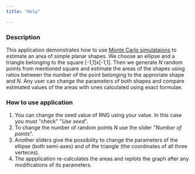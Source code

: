 ```yaml
---
title: "Help"

---
```

### Description
This application demonstrates how to use [Monte Carlo simulataions](http://en.wikipedia.org/wiki/Monte_Carlo_method#Use_in_mathematics) to estimate an area of simple planar shapes. We choose an ellipse and a triangle belonging to the square [-1,1]x[-1,1]. Then we generate *N* random points from mentioned square and estimate the areas of the shapes using ratios between the number of the point belonging to the approriate shape and *N*.
Any  user can change the parameters of both shapes and compare estimated values of the areas with ones calculated using exact formulae.


### How to use application

1. You can change the seed value of RNG using your value.  In this case you must "check"  "*Use seed*".
2. To change the number of random points *N* use the slider "*Number of points*".
3. Another sliders give the possibility to change the parameters of the ellipse (both semi-axes) and of the triangle (the coordinates of all three verteces).
4. The appplication re-calculates the areas and replots the graph after any modifications of its parameters.

